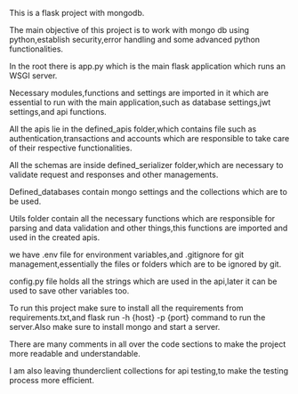 This is a flask project with mongodb.

The main objective of this project is to work with mongo db using python,establish security,error
handling and some advanced python functionalities.

In the root there is app.py which is the main flask application which runs an WSGI server.

Necessary modules,functions and settings are imported in it which are essential to run with the main application,such as database settings,jwt settings,and api functions.

All the apis lie in the defined_apis folder,which contains file such as authentication,transactions and accounts which are responsible to take care of their respective functionalities.

All the schemas are inside defined_serializer folder,which are necessary to validate request and responses and other managements.

Defined_databases contain mongo settings and the collections which are to be used.

Utils folder contain all the necessary functions which are responsible for parsing and data validation and other things,this functions are imported and used in the created apis.

we have .env file for environment variables,and .gitignore for git management,essentially the files or folders which are to be ignored by git.

config.py file holds all the strings which are used in the api,later it can be used to save other variables too.


To run this project make sure to install all the requirements from requirements.txt,and 
flask run -h {host} -p {port} command to run the server.Also make sure to install mongo and start a server.

There are many comments in all over the code sections to make the project more readable and understandable.

I am also leaving thunderclient collections for api testing,to make the testing process more efficient.